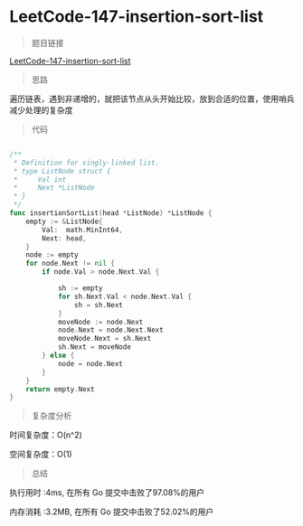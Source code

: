 # LeetCode-147-insertion-sort-list
>题目链接

[LeetCode-147-insertion-sort-list](https://leetcode-cn.com/problems/insertion-sort-list/)

>思路

遍历链表，遇到非递增的，就把该节点从头开始比较，放到合适的位置，使用哨兵减少处理的复杂度

>代码

```go

/**
 * Definition for singly-linked list.
 * type ListNode struct {
 *     Val int
 *     Next *ListNode
 * }
 */
func insertionSortList(head *ListNode) *ListNode {
    empty := &ListNode{
        Val:  math.MinInt64,
        Next: head,
    }
    node := empty
    for node.Next != nil {
        if node.Val > node.Next.Val {

            sh := empty
            for sh.Next.Val < node.Next.Val {
                sh = sh.Next
            }
            moveNode := node.Next
            node.Next = node.Next.Next
            moveNode.Next = sh.Next
            sh.Next = moveNode
        } else {
            node = node.Next
        }
    }
    return empty.Next
}

```

>复杂度分析

时间复杂度：O(n^2)

空间复杂度：O(1)

>总结

执行用时 :4ms, 在所有 Go 提交中击败了97.08%的用户
 
内存消耗 :3.2MB, 在所有 Go 提交中击败了52.02%的用户
